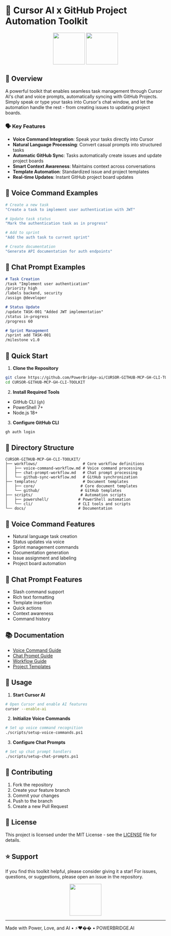 # 🤖 Cursor AI x GitHub Project Automation Toolkit

<div align="center">
  <p float="left">
    <img src="https://raw.githubusercontent.com/PowerBridge-ai/CURSOR-GITHUB-MCP-GH-CLI-TOOLKIT/main/assets/cursor.jpg" height="100" />
    <img src="https://raw.githubusercontent.com/PowerBridge-ai/CURSOR-GITHUB-MCP-GH-CLI-TOOLKIT/main/assets/github-logo.png" height="100" />
  </p>
</div>

## 🎯 Overview
A powerful toolkit that enables seamless task management through Cursor AI's chat and voice prompts, automatically syncing with GitHub Projects. Simply speak or type your tasks into Cursor's chat window, and let the automation handle the rest - from creating issues to updating project boards.

### 🗣️ Key Features
- **Voice Command Integration**: Speak your tasks directly into Cursor
- **Natural Language Processing**: Convert casual prompts into structured tasks
- **Automatic GitHub Sync**: Tasks automatically create issues and update project boards
- **Smart Context Awareness**: Maintains context across conversations
- **Template Automation**: Standardized issue and project templates
- **Real-time Updates**: Instant GitHub project board updates

## 🎤 Voice Command Examples

```bash
# Create a new task
"Create a task to implement user authentication with JWT"

# Update task status
"Mark the authentication task as in progress"

# Add to sprint
"Add the auth task to current sprint"

# Create documentation
"Generate API documentation for auth endpoints"
```

## 💬 Chat Prompt Examples

```markdown
# Task Creation
/task "Implement user authentication"
/priority high
/labels backend, security
/assign @developer

# Status Update
/update TASK-001 "Added JWT implementation"
/status in-progress
/progress 60

# Sprint Management
/sprint add TASK-001
/milestone v1.0
```

## 🚀 Quick Start

1. **Clone the Repository**
```bash
git clone https://github.com/PowerBridge-ai/CURSOR-GITHUB-MCP-GH-CLI-TOOLKIT.git
cd CURSOR-GITHUB-MCP-GH-CLI-TOOLKIT
```

2. **Install Required Tools**
- GitHub CLI (`gh`)
- PowerShell 7+
- Node.js 18+

3. **Configure GitHub CLI**
```bash
gh auth login
```

## 📂 Directory Structure

```
CURSOR-GITHUB-MCP-GH-CLI-TOOLKIT/
├── workflows/                    # Core workflow definitions
│   ├── voice-command-workflow.md # Voice command processing
│   ├── chat-prompt-workflow.md   # Chat prompt processing
│   └── github-sync-workflow.md   # GitHub synchronization
├── templates/                    # Document templates
│   ├── core/                    # Core document templates
│   └── github/                  # GitHub templates
├── scripts/                     # Automation scripts
│   ├── powershell/             # PowerShell automation
│   └── cli/                    # CLI tools and scripts
└── docs/                       # Documentation
```

## 🎯 Voice Command Features

- Natural language task creation
- Status updates via voice
- Sprint management commands
- Documentation generation
- Issue assignment and labeling
- Project board automation

## 💬 Chat Prompt Features

- Slash command support
- Rich text formatting
- Template insertion
- Quick actions
- Context awareness
- Command history

## 📚 Documentation

- [Voice Command Guide](docs/voice-commands.md)
- [Chat Prompt Guide](docs/chat-prompts.md)
- [Workflow Guide](docs/workflow-guide.md)
- [Project Templates](templates/github/project-templates/README.md)

## 🔧 Usage

1. **Start Cursor AI**
```bash
# Open Cursor and enable AI features
cursor --enable-ai
```

2. **Initialize Voice Commands**
```bash
# Set up voice command recognition
./scripts/setup-voice-commands.ps1
```

3. **Configure Chat Prompts**
```bash
# Set up chat prompt handlers
./scripts/setup-chat-prompts.ps1
```

## 🤝 Contributing

1. Fork the repository
2. Create your feature branch
3. Commit your changes
4. Push to the branch
5. Create a new Pull Request

## 📄 License

This project is licensed under the MIT License - see the [LICENSE](LICENSE) file for details.

## ⭐ Support

If you find this toolkit helpful, please consider giving it a star! For issues, questions, or suggestions, please open an issue in the repository.

<div align="center">
  <img src="https://raw.githubusercontent.com/PowerBridge-ai/CURSOR-GITHUB-MCP-GH-CLI-TOOLKIT/main/assets/powerbridge-logo.png" height="100" />
</div>

---

Made with Power, Love, and AI •  ⚡️❤️�� •  POWERBRIDGE.AI

